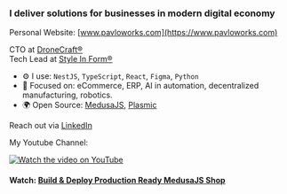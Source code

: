 ### I deliver solutions for businesses in modern digital economy

Personal Website: [www.pavloworks.com](https://www.pavloworks.com)

CTO at [DroneCraft®](https://dronecraft.pro) <br>
Tech Lead at [Style In Form®](https://styleinform.com)

- ⚙️ I use: `NestJS`, `TypeScript`, `React`, `Figma`, `Python`
- 🚀 Focused on: eCommerce, ERP, AI in automation, decentralized manufacturing, robotics.
- 🌍 Open Source: [MedusaJS](https://medusajs.com/), [Plasmic](https://www.plasmic.app/)

Reach out via [LinkedIn](https://www.linkedin.com/in/pavlotsyhanok/)

My Youtube Channel:

[![Watch the video on YouTube](https://img.youtube.com/vi/XjMWSwoAOQc/0.jpg)](https://youtu.be/XjMWSwoAOQc?si=cKep4r2W2LaYf6I5)

#### Watch: [Build & Deploy Production Ready MedusaJS Shop](https://youtu.be/XjMWSwoAOQc?si=cKep4r2W2LaYf6I5)
